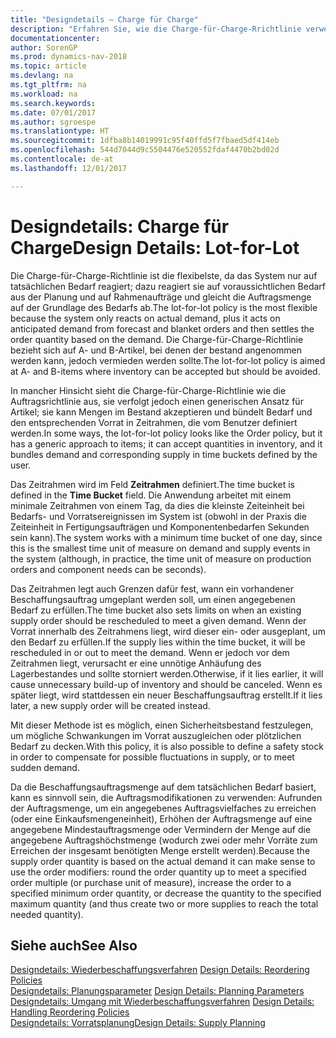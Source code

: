 ```yaml
---
title: "Designdetails – Charge für Charge"
description: "Erfahren Sie, wie die Charge-für-Charge-Rrichtlinie verwendet wird, um die Bestellmenge auf Grundlage von Bedarf abzustimmen."
documentationcenter: 
author: SorenGP
ms.prod: dynamics-nav-2018
ms.topic: article
ms.devlang: na
ms.tgt_pltfrm: na
ms.workload: na
ms.search.keywords: 
ms.date: 07/01/2017
ms.author: sgroespe
ms.translationtype: HT
ms.sourcegitcommit: 1dfba8b14019991c95f40ffd5f7fbaed5df414eb
ms.openlocfilehash: 544d7044d9c5504476e520552fdaf4470b2bd02d
ms.contentlocale: de-at
ms.lasthandoff: 12/01/2017

---
```

# <a name="design-details-lot-for-lot"></a><span data-ttu-id="9eb1e-103">Designdetails: Charge für Charge</span><span class="sxs-lookup"><span data-stu-id="9eb1e-103">Design Details: Lot-for-Lot</span></span>
<span data-ttu-id="9eb1e-104">Die Charge-für-Charge-Richtlinie ist die flexibelste, da das System nur auf tatsächlichen Bedarf reagiert; dazu reagiert sie auf voraussichtlichen Bedarf aus der Planung und auf Rahmenaufträge und gleicht die Auftragsmenge auf der Grundlage des Bedarfs ab.</span><span class="sxs-lookup"><span data-stu-id="9eb1e-104">The lot-for-lot policy is the most flexible because the system only reacts on actual demand, plus it acts on anticipated demand from forecast and blanket orders and then settles the order quantity based on the demand.</span></span> <span data-ttu-id="9eb1e-105">Die Charge-für-Charge-Richtlinie bezieht sich auf A- und B-Artikel, bei denen der bestand angenommen werden kann, jedoch vermieden werden sollte.</span><span class="sxs-lookup"><span data-stu-id="9eb1e-105">The lot-for-lot policy is aimed at A- and B-items where inventory can be accepted but should be avoided.</span></span>  
  
<span data-ttu-id="9eb1e-106">In mancher Hinsicht sieht die Charge-für-Charge-Richtlinie wie die Auftragsrichtlinie aus, sie verfolgt jedoch einen generischen Ansatz für Artikel; sie kann Mengen im Bestand akzeptieren und bündelt Bedarf und den entsprechenden Vorrat in Zeitrahmen, die vom Benutzer definiert werden.</span><span class="sxs-lookup"><span data-stu-id="9eb1e-106">In some ways, the lot-for-lot policy looks like the Order policy, but it has a generic approach to items; it can accept quantities in inventory, and it bundles demand and corresponding supply in time buckets defined by the user.</span></span>  
  
<span data-ttu-id="9eb1e-107">Das Zeitrahmen wird im Feld **Zeitrahmen** definiert.</span><span class="sxs-lookup"><span data-stu-id="9eb1e-107">The time bucket is defined in the **Time Bucket** field.</span></span> <span data-ttu-id="9eb1e-108">Die Anwendung arbeitet mit einem minimale Zeitrahmen von einem Tag, da dies die kleinste Zeiteinheit bei Bedarfs- und Vorratsereignissen im System ist (obwohl in der Praxis die Zeiteinheit in Fertigungsaufträgen und Komponentenbedarfen Sekunden sein kann).</span><span class="sxs-lookup"><span data-stu-id="9eb1e-108">The system works with a minimum time bucket of one day, since this is the smallest time unit of measure on demand and supply events in the system (although, in practice, the time unit of measure on production orders and component needs can be seconds).</span></span>  
  
<span data-ttu-id="9eb1e-109">Das Zeitrahmen legt auch Grenzen dafür fest, wann ein vorhandener Beschaffungsauftrag umgeplant werden soll, um einen angegebenen Bedarf zu erfüllen.</span><span class="sxs-lookup"><span data-stu-id="9eb1e-109">The time bucket also sets limits on when an existing supply order should be rescheduled to meet a given demand.</span></span> <span data-ttu-id="9eb1e-110">Wenn der Vorrat innerhalb des Zeitrahmens liegt, wird dieser ein- oder ausgeplant, um den Bedarf zu erfüllen.</span><span class="sxs-lookup"><span data-stu-id="9eb1e-110">If the supply lies within the time bucket, it will be rescheduled in or out to meet the demand.</span></span> <span data-ttu-id="9eb1e-111">Wenn er jedoch vor dem Zeitrahmen liegt, verursacht er eine unnötige Anhäufung des Lagerbestandes und sollte storniert werden.</span><span class="sxs-lookup"><span data-stu-id="9eb1e-111">Otherwise, if it lies earlier, it will cause unnecessary build-up of inventory and should be canceled.</span></span> <span data-ttu-id="9eb1e-112">Wenn es später liegt, wird stattdessen ein neuer Beschaffungsauftrag erstellt.</span><span class="sxs-lookup"><span data-stu-id="9eb1e-112">If it lies later, a new supply order will be created instead.</span></span>  
  
<span data-ttu-id="9eb1e-113">Mit dieser Methode ist es möglich, einen Sicherheitsbestand festzulegen, um mögliche Schwankungen im Vorrat auszugleichen oder plötzlichen Bedarf zu decken.</span><span class="sxs-lookup"><span data-stu-id="9eb1e-113">With this policy, it is also possible to define a safety stock in order to compensate for possible fluctuations in supply, or to meet sudden demand.</span></span>  
  
<span data-ttu-id="9eb1e-114">Da die Beschaffungsauftragsmenge auf dem tatsächlichen Bedarf basiert, kann es sinnvoll sein, die Auftragsmodifikationen zu verwenden: Aufrunden der Auftragsmenge, um ein angegebenes Auftragsvielfaches zu erreichen (oder eine Einkaufsmengeneinheit), Erhöhen der Auftragsmenge auf eine angegebene Mindestauftragsmenge oder Vermindern der Menge auf die angegebene Auftragshöchstmenge (wodurch zwei oder mehr Vorräte zum Erreichen der insgesamt benötigten Menge erstellt werden).</span><span class="sxs-lookup"><span data-stu-id="9eb1e-114">Because the supply order quantity is based on the actual demand it can make sense to use the order modifiers: round the order quantity up to meet a specified order multiple (or purchase unit of measure), increase the order to a specified minimum order quantity, or decrease the quantity to the specified maximum quantity (and thus create two or more supplies to reach the total needed quantity).</span></span>  
  
## <a name="see-also"></a><span data-ttu-id="9eb1e-115">Siehe auch</span><span class="sxs-lookup"><span data-stu-id="9eb1e-115">See Also</span></span>  
<span data-ttu-id="9eb1e-116">[Designdetails: Wiederbeschaffungsverfahren](design-details-reordering-policies.md) </span><span class="sxs-lookup"><span data-stu-id="9eb1e-116">[Design Details: Reordering Policies](design-details-reordering-policies.md) </span></span>  
<span data-ttu-id="9eb1e-117">[Designdetails: Planungsparameter](design-details-planning-parameters.md) </span><span class="sxs-lookup"><span data-stu-id="9eb1e-117">[Design Details: Planning Parameters](design-details-planning-parameters.md) </span></span>  
<span data-ttu-id="9eb1e-118">[Designdetails: Umgang mit Wiederbeschaffungsverfahren](design-details-handling-reordering-policies.md) </span><span class="sxs-lookup"><span data-stu-id="9eb1e-118">[Design Details: Handling Reordering Policies](design-details-handling-reordering-policies.md) </span></span>  
[<span data-ttu-id="9eb1e-119">Designdetails: Vorratsplanung</span><span class="sxs-lookup"><span data-stu-id="9eb1e-119">Design Details: Supply Planning</span></span>](design-details-supply-planning.md)
